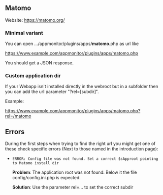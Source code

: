 ## Matomo

Website: <https://matomo.org/>

### Minimal variant

You can open .../appmonitor/plugins/apps/**matomo**.php as url like

<https://www.example.com/appmonitor/plugins/apps/matomo.php>

You should get a JSON response.

### Custom application dir

If your Webapp isn't installed directly in the webroot but in a subfolder then you can add the url parameter "?rel=[subdir]".

Example:

<https://www.example.com/appmonitor/plugins/apps/matomo.php?rel=/matomo>

## Errors

During the first steps when trying to find the right url you might get one of these check specific errors (Next to those named in the introduction page):

* `ERROR: Config file was not found. Set a correct $sApproot pointing to Matomo install dir`

    **Problem**: The application root was not found. Below it the file config/config.ini.php is expected.

    **Solution**: Use the parameter rel=... to set the correct subdir
